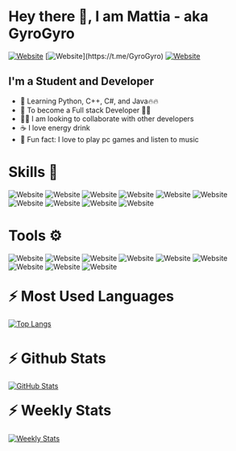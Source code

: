 <h1>Hey there 👋, I am Mattia - aka GyroGyro</h1>

[![Website](https://img.shields.io/badge/instagram-%23E4405F.svg?&style=for-the-badge&logo=instagram&logoColor=white)][instagram]
[![Website](https://img.shields.io/badge/telegram-%23FF0000.svg?&style=for-the-badge&logo=telegram&logoColor=white")](https://t.me/GyroGyro)
[![Website](https://img.shields.io/badge/discord-%23D14836.svg?&style=for-the-badge&logo=discord&logoColor=white)](GyroGyro#2055)

<h2>I'm a Student and Developer</h2>

- 🏫 Learning Python, C++, C#, and Java🔥🔥
- 🥅 To become a Full stack Developer 👩‍💻
- 👯‍♂️ I am looking to collaborate with other developers
- ☕ I love energy drink
- 🎉 Fun fact: I love to play pc games and listen to music

<h1>Skills 🚀</h1>

![Website](https://img.shields.io/badge/python-%233776AB.svg?&style=for-the-badge&logo=python&logoColor=white)
![Website](https://img.shields.io/badge/Flutter%20-%2302569B.svg?&style=for-the-badge&logo=Flutter&logoColor=white)
![Website](https://img.shields.io/badge/Django%20-%234ea94b.svg?&style=for-the-badge&logo=Django&logoColor=white)
![Website](https://img.shields.io/badge/dart-%230175C2.svg?&style=for-the-badge&logo=dart&logoColor=white)
![Website](https://img.shields.io/badge/flask%20-%23000.svg?&style=for-the-badge&logo=flask&logoColor=white)
![Website](https://img.shields.io/badge/MongoDB-%234ea94b.svg?&style=for-the-badge&logo=mongodb&logoColor=white)
![Website](https://img.shields.io/badge/FIREBASE-%23FFCA28.svg?&style=for-the-badge&logo=firebase&logoColor=white)
![Website](https://img.shields.io/badge/html5%20-%23E34F26.svg?&style=for-the-badge&logo=html5&logoColor=white)
![Website](https://img.shields.io/badge/css3%20-%231572B6.svg?&style=for-the-badge&logo=css3&logoColor=white)
![Website](https://img.shields.io/badge/Apache%20Airflow%20-%23007A88.svg?&style=for-the-badge&logo=Apache-Airflow&logoColor=white)


<h1>Tools ⚙</h1>

![Website](https://img.shields.io/badge/Linux-%23FCC624.svg?&style=for-the-badge&logo=linux&logoColor=black)
![Website](https://img.shields.io/badge/GIT-%23F05032.svg?&style=for-the-badge&logo=git&logoColor=white)
![Website](https://img.shields.io/badge/GITHUB-%23181717.svg?&style=for-the-badge&logo=github&logoColor=white)
![Website](https://img.shields.io/badge/AWS%20EC2-%23232F3E.svg?&style=for-the-badge&logo=amazon-aws&logoColor=white)
![Website](https://img.shields.io/badge/AWS%20Lambda-%23232F3E.svg?&style=for-the-badge&logo=amazon-aws&logoColor=white)
![Website](https://img.shields.io/badge/HEROKU-%23430098.svg?&style=for-the-badge&logo=heroku&logoColor=white)
![Website](https://img.shields.io/badge/PyCharm-%23000000.svg?&style=for-the-badge&logo=pycharm&logoColor=white)
![Website](https://img.shields.io/badge/VS--CODE-%23007ACC.svg?&style=for-the-badge&logo=visual-studio-code&logoColor=white)
![Website](https://img.shields.io/badge/AndroidStudio-%233DDC84.svg?&style=for-the-badge&logo=android-studio&logoColor=white)


<h1 style="margin-top:30px;">⚡ Most Used Languages</h1>

[![Top Langs](https://github-readme-stats.GyroGyro.vercel.app/api/top-langs/?username=GyroGyro&langs_count=6&theme=dracula&hide_border=true)](https://github.com/GyroGyro/)

<h1>⚡ Github Stats</h1>

[![GitHub Stats](https://github-readme-stats.GyroGyro.vercel.app/api?username=GyroGyro&count_private=true&show_icons=true&hide_border=true&theme=dracula)](https://github.com/GyroGyro/)

<h1 style="margin-top:20px;">⚡ Weekly Stats</h1>

[![Weekly Stats](https://github-readme-stats.GyroGyro.vercel.app/api/wakatime?username=GyroGyro&theme=dracula&hide_border=true)](https://github.com/GyroGyro/)


[telegram]: https://t.me/GyroGyro
[instagram]: https://www.instagram.com/GyroGyro.py
